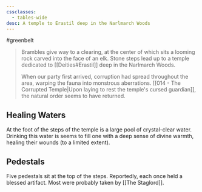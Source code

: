 ```yaml
---
cssclasses:
  - tables-wide
desc: A temple to Erastil deep in the Narlmarch Woods
---
```

#greenbelt
>Brambles give way to a clearing, at the center of which sits a looming rock carved into the face of an elk. Stone steps lead up to a temple dedicated to [[Deities#Erastil]] deep in the Narlmarch Woods.
>
>When our party first arrived, corruption had spread throughout the area, warping the fauna into monstrous aberrations. [[014 - The Corrupted Temple|Upon laying to rest the temple's cursed guardian]], the natural order seems to have returned. 

## Healing Waters
At the foot of the steps of the temple is a large pool of crystal-clear water. Drinking this water is seems to fill one with a deep sense of divine warmth, healing their wounds (to a limited extent).

## Pedestals
Five pedestals sit at the top of the steps. Reportedly, each once held a blessed artifact. Most were probably taken by [[The Staglord]].
